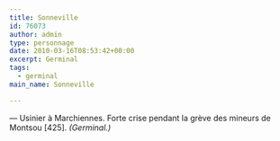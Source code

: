 ```yaml
---
title: Sonneville
id: 76073
author: admin
type: personnage
date: 2010-03-16T08:53:42+00:00
excerpt: Germinal
tags:
  - germinal
main_name: Sonneville

---
```

— Usinier à Marchiennes. Forte crise pendant la grève des mineurs de Montsou [425]. _(Germinal.)_
